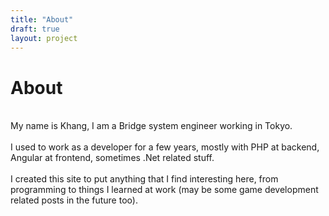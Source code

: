 ```yaml
---
title: "About"
draft: true
layout: project
---
```

# About
\
My name is Khang, I am a Bridge system engineer working in Tokyo.
\
\
I used to work as a developer for a few years, mostly with PHP at backend, Angular at frontend, sometimes .Net related stuff.
\
\
I created this site to put anything that I find interesting here, from programming to things I learned at work (may be some game development related posts in the future too).